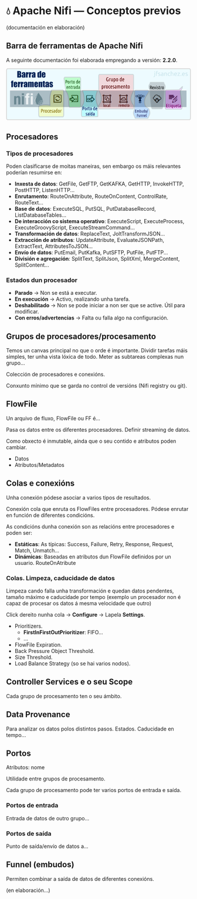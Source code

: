 # 💧 Apache Nifi &mdash; Conceptos previos

(documentación en elaboración)

## Barra de ferramentas de Apache Nifi

A seguinte documentación foi elaborada empregando a versión: **2.2.0**.

![Barra de ferramentas de Apache Nifi](images/nifi/nifi-toolbar.png "Barra de ferramentas de Apache Nifi")

## Procesadores

### Tipos de procesadores

Poden clasificarse de moitas maneiras, sen embargo os máis relevantes poderían resumirse en:

- **Inxesta de datos**: GetFile, GetFTP, GetKAFKA, GetHTTP, InvokeHTTP, PostHTTP, ListenHTTP...
- **Enrutamento**: RouteOnAttribute, RouteOnContent, ControlRate, RouteText...
- **Base de datos**: ExecuteSQL, PutSQL, PutDatabaseRecord, ListDatabaseTables...
- **De interacción co sistema operativo**: ExecuteScript, ExecuteProcess, ExecuteGroovyScript, ExecuteStreamCommand...
- **Transformación de datos**: ReplaceText, JoltTransformJSON...
- **Extracción de atributos**: UpdateAttribute, EvaluateJSONPath, ExtractText, AttributesToJSON...
- **Envío de datos**: PutEmail, PutKafka, PutSFTP, PutFile, PutFTP...
- **División e agregación**: SplitText, SplitJson, SplitXml, MergeContent, SplitContent...

### Estados dun procesador

- **Parado** &rarr; Non se está a executar.
- **En execución** &rarr; Activo, realizando unha tarefa.
- **Deshabilitado** &rarr; Non se pode iniciar a non ser que se active. Útil para modificar.
- **Con erros/advertencias** &rarr; Falta ou falla algo na configuración.

## Grupos de procesadores/procesamento

Temos un canvas principal no que o orde é importante. Dividir tarefas máis simples, ter unha vista lóxica de todo. Meter as subtareas complexas nun grupo...

Colección de procesadores e conexións.

Conxunto mínimo que se garda no control de versións (Nifi registry ou git).

## FlowFile

Un arquivo de fluxo, FlowFile ou FF é...

Pasa os datos entre os diferentes procesadores. Definir streaming de datos.

Como obxecto é inmutable, aínda que o seu contido e atributos poden cambiar.

- Datos
- Atributos/Metadatos

## Colas e conexións

Unha conexión pódese asociar a varios tipos de resultados.

Conexión cola que enruta os FlowFiles entre procesadores. Pódese enrutar en función de diferentes condicións.

As condicións dunha conexión son as relacións entre procesadores e poden ser:

- **Estáticas**: As típicas: Success, Failure, Retry, Response, Request, Match, Unmatch...
- **Dinámicas**: Baseadas en atributos dun FlowFile definidos por un usuario. RouteOnAtribute

### Colas. Limpeza, caducidade de datos
Limpeza cando falla unha transformación e quedan datos pendentes, tamaño máximo e caducidade por tempo (exemplo un procesador non é capaz de procesar os datos á mesma velocidade que outro)

Click dereito nunha cola &rarr; **Configure** &rarr; Lapela **Settings**.

- Prioritizers.
    - **FirstInFirstOutPrioritizer**: FIFO...
    - ...
- FlowFile Expiration.
- Back Pressure Object Threshold.
- Size Threshold.
- Load Balance Strategy (so se hai varios nodos).

## Controller Services e o seu Scope

Cada grupo de procesamento ten o seu ámbito.

## Data Provenance
Para analizar os datos polos distintos pasos. Estados. Caducidade en tempo...

## Portos

Atributos: nome

Utilidade entre grupos de procesamento.

Cada grupo de procesamento pode ter varios portos de entrada e saída.

### Portos de entrada

Entrada de datos de outro grupo...

### Portos de saída

Punto de saída/envío de datos a...

## Funnel (embudos)

Permiten combinar a saída de datos de diferentes conexións.




(en elaboración...)

